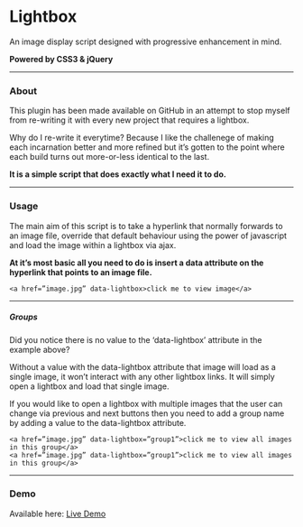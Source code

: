 # Lightbox
An image display script designed with progressive enhancement in mind.

**Powered by CSS3 & jQuery**

***
### About
This plugin has been made available on GitHub in an attempt to stop myself from re-writing it with every new project that requires a lightbox.

Why do I re-write it everytime? Because I like the challenege of making each incarnation better and more refined but it’s gotten to the point where each build turns out more-or-less identical to the last.

**It is a simple script that does exactly what I need it to do.**

***
### Usage
The main aim of this script is to take a hyperlink that normally forwards to an image file, override that default behaviour using the power of javascript and load the image within a lightbox via ajax.

**At it’s most basic all you need to do is insert a data attribute on the hyperlink that points to an image file.**

```
<a href=”image.jpg” data-lightbox>click me to view image</a>
```

***
##### Groups
Did you notice there is no value to the ‘data-lightbox’ attribute in the example above?

Without a value with the data-lightbox attribute that image will load as a single image, it won’t interact with any other lightbox links. It will simply open a lightbox and load that single image.

If you would like to open a lightbox with multiple images that the user can change via previous and next buttons then you need to add a group name by adding a value to the data-lightbox attribute.

```
<a href=”image.jpg” data-lightbox=”group1”>click me to view all images in this group</a>
<a href=”image.jpg” data-lightbox=”group1”>click me to view all images in this group</a>
```

***
### Demo
Available here: [Live Demo](http://plugins.ozpital.com/lightbox)
